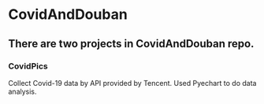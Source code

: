 # CovidAndDouban
## There are two projects in CovidAndDouban repo.  
### CovidPics
Collect Covid-19 data by API provided by Tencent. Used Pyechart to do data analysis.
